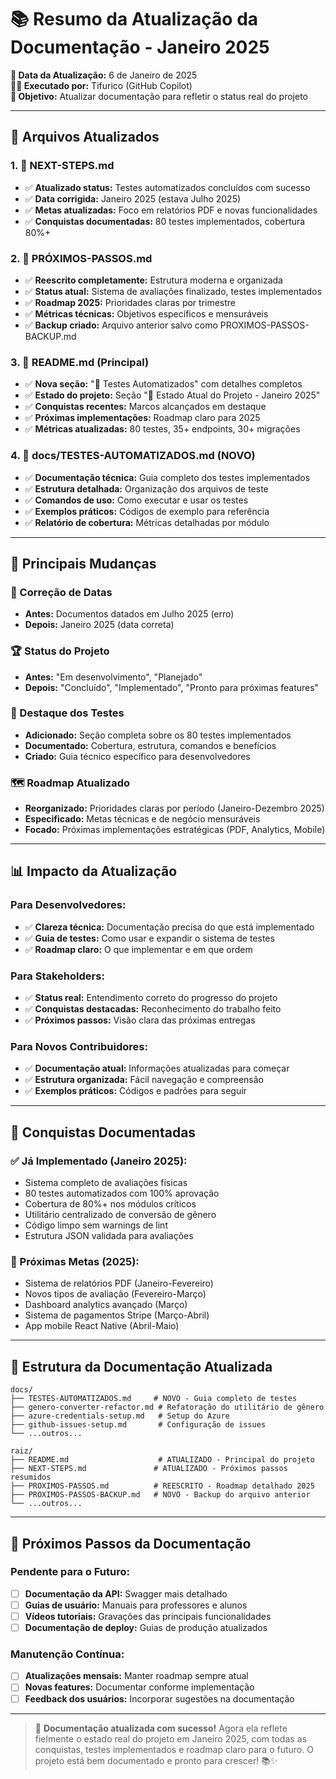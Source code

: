# 📚 Resumo da Atualização da Documentação - Janeiro 2025

**📅 Data da Atualização:** 6 de Janeiro de 2025  
**👨‍💻 Executado por:** Tifurico (GitHub Copilot)  
**🎯 Objetivo:** Atualizar documentação para refletir o status real do projeto

---

## 📝 Arquivos Atualizados

### **1. 📄 NEXT-STEPS.md**
- ✅ **Atualizado status:** Testes automatizados concluídos com sucesso
- ✅ **Data corrigida:** Janeiro 2025 (estava Julho 2025)
- ✅ **Metas atualizadas:** Foco em relatórios PDF e novas funcionalidades
- ✅ **Conquistas documentadas:** 80 testes implementados, cobertura 80%+

### **2. 📄 PRÓXIMOS-PASSOS.md**
- ✅ **Reescrito completamente:** Estrutura moderna e organizada
- ✅ **Status atual:** Sistema de avaliações finalizado, testes implementados
- ✅ **Roadmap 2025:** Prioridades claras por trimestre
- ✅ **Métricas técnicas:** Objetivos específicos e mensuráveis
- ✅ **Backup criado:** Arquivo anterior salvo como PROXIMOS-PASSOS-BACKUP.md

### **3. 📄 README.md (Principal)**
- ✅ **Nova seção:** "🧪 Testes Automatizados" com detalhes completos
- ✅ **Estado do projeto:** Seção "🎯 Estado Atual do Projeto - Janeiro 2025"
- ✅ **Conquistas recentes:** Marcos alcançados em destaque
- ✅ **Próximas implementações:** Roadmap claro para 2025
- ✅ **Métricas atualizadas:** 80 testes, 35+ endpoints, 30+ migrações

### **4. 📄 docs/TESTES-AUTOMATIZADOS.md (NOVO)**
- ✅ **Documentação técnica:** Guia completo dos testes implementados
- ✅ **Estrutura detalhada:** Organização dos arquivos de teste
- ✅ **Comandos de uso:** Como executar e usar os testes
- ✅ **Exemplos práticos:** Códigos de exemplo para referência
- ✅ **Relatório de cobertura:** Métricas detalhadas por módulo

---

## 🎯 Principais Mudanças

### **📅 Correção de Datas**
- **Antes:** Documentos datados em Julho 2025 (erro)
- **Depois:** Janeiro 2025 (data correta)

### **🏆 Status do Projeto**
- **Antes:** "Em desenvolvimento", "Planejado"
- **Depois:** "Concluído", "Implementado", "Pronto para próximas features"

### **🧪 Destaque dos Testes**
- **Adicionado:** Seção completa sobre os 80 testes implementados
- **Documentado:** Cobertura, estrutura, comandos e benefícios
- **Criado:** Guia técnico específico para desenvolvedores

### **🗺️ Roadmap Atualizado**
- **Reorganizado:** Prioridades claras por período (Janeiro-Dezembro 2025)
- **Especificado:** Metas técnicas e de negócio mensuráveis
- **Focado:** Próximas implementações estratégicas (PDF, Analytics, Mobile)

---

## 📊 Impacto da Atualização

### **Para Desenvolvedores:**
- ✅ **Clareza técnica:** Documentação precisa do que está implementado
- ✅ **Guia de testes:** Como usar e expandir o sistema de testes
- ✅ **Roadmap claro:** O que implementar e em que ordem

### **Para Stakeholders:**
- ✅ **Status real:** Entendimento correto do progresso do projeto
- ✅ **Conquistas destacadas:** Reconhecimento do trabalho feito
- ✅ **Próximos passos:** Visão clara das próximas entregas

### **Para Novos Contribuidores:**
- ✅ **Documentação atual:** Informações atualizadas para começar
- ✅ **Estrutura organizada:** Fácil navegação e compreensão
- ✅ **Exemplos práticos:** Códigos e padrões para seguir

---

## 🎉 Conquistas Documentadas

### **✅ Já Implementado (Janeiro 2025):**
- Sistema completo de avaliações físicas
- 80 testes automatizados com 100% aprovação
- Cobertura de 80%+ nos módulos críticos
- Utilitário centralizado de conversão de gênero
- Código limpo sem warnings de lint
- Estrutura JSON validada para avaliações

### **🎯 Próximas Metas (2025):**
- Sistema de relatórios PDF (Janeiro-Fevereiro)
- Novos tipos de avaliação (Fevereiro-Março)
- Dashboard analytics avançado (Março)
- Sistema de pagamentos Stripe (Março-Abril)
- App mobile React Native (Abril-Maio)

---

## 📂 Estrutura da Documentação Atualizada

```
docs/
├── TESTES-AUTOMATIZADOS.md     # NOVO - Guia completo de testes
├── genero-converter-refactor.md # Refatoração do utilitário de gênero
├── azure-credentials-setup.md   # Setup do Azure
├── github-issues-setup.md       # Configuração de issues
└── ...outros...

raiz/
├── README.md                    # ATUALIZADO - Principal do projeto
├── NEXT-STEPS.md               # ATUALIZADO - Próximos passos resumidos
├── PROXIMOS-PASSOS.md          # REESCRITO - Roadmap detalhado 2025
├── PROXIMOS-PASSOS-BACKUP.md   # NOVO - Backup do arquivo anterior
└── ...outros...
```

---

## 🚀 Próximos Passos da Documentação

### **Pendente para o Futuro:**
- [ ] **Documentação da API:** Swagger mais detalhado
- [ ] **Guias de usuário:** Manuais para professores e alunos
- [ ] **Vídeos tutoriais:** Gravações das principais funcionalidades
- [ ] **Documentação de deploy:** Guias de produção atualizados

### **Manutenção Contínua:**
- [ ] **Atualizações mensais:** Manter roadmap sempre atual
- [ ] **Novas features:** Documentar conforme implementação
- [ ] **Feedback dos usuários:** Incorporar sugestões na documentação

---

> 🎉 **Documentação atualizada com sucesso!** Agora ela reflete fielmente o estado real do projeto em Janeiro 2025, com todas as conquistas, testes implementados e roadmap claro para o futuro. O projeto está bem documentado e pronto para crescer! 📚✨
